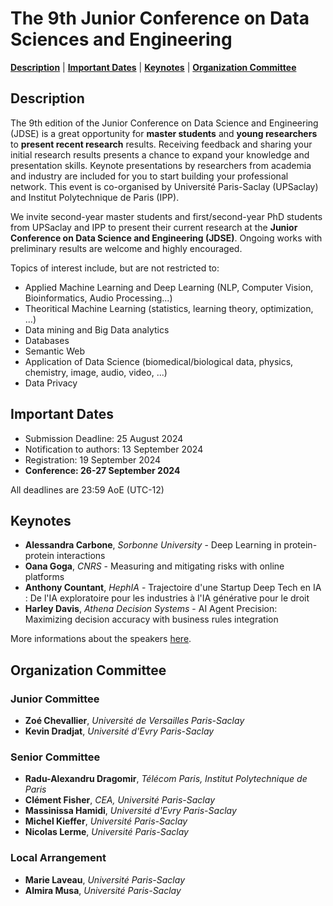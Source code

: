  # The 9th Junior Conference on Data Sciences and Engineering

[**Description**](#description)
| [**Important Dates**](#important-dates)
| [**Keynotes**](#keynotes)
| [**Organization Committee**](#organization-committee)


## Description
The 9th edition of the Junior Conference on Data Science and Engineering (JDSE) is a great opportunity for **master students** and
**young researchers** to **present recent research** results. Receiving feedback and sharing your initial research results presents
a chance to expand your knowledge and presentation skills. Keynote presentations by researchers from academia and industry
are included for you to start building your professional network. This event is co-organised by Université Paris-Saclay (UPSaclay)
and Institut Polytechnique de Paris (IPP). <br>

We invite second-year master students and first/second-year PhD students from UPSaclay and IPP to present their current
research at the **Junior Conference on Data Science and Engineering (JDSE)**. Ongoing works with preliminary results are
welcome and highly encouraged. <br>

Topics of interest include, but are not restricted to:
* Applied Machine Learning and Deep Learning (NLP, Computer Vision, Bioinformatics, Audio Processing...)
* Theoritical Machine Learning (statistics, learning theory, optimization, ...)
* Data mining and Big Data analytics
* Databases
* Semantic Web
* Application of Data Science (biomedical/biological data, physics, chemistry, image, audio, video, ...)
* Data Privacy

## Important Dates
* Submission Deadline: 25 August 2024
* Notification to authors: 13 September 2024
* Registration: 19 September 2024
* **Conference: 26-27 September 2024**

All deadlines are 23:59 AoE (UTC-12)

## Keynotes
* **Alessandra Carbone**, *Sorbonne University* - Deep Learning in protein-protein interactions
* **Oana Goga**, *CNRS* - Measuring and mitigating risks with online platforms
* **Anthony Countant**, *HephIA* - Trajectoire d'une Startup Deep Tech en IA : De l'IA exploratoire pour les industries à l'IA générative pour le droit
* **Harley Davis**, *Athena Decision Systems* - AI Agent Precision: Maximizing decision accuracy with business rules integration

More informations about the speakers [here](https://zoechevallier1.github.io/jdse-2024/speakers).

## Organization Committee
### Junior Committee
* **Zoé Chevallier**, *Université de Versailles Paris-Saclay*
* **Kevin Dradjat**, *Université d'Evry Paris-Saclay*
### Senior Committee 
* **Radu-Alexandru Dragomir**, *Télécom Paris, Institut Polytechnique de Paris*
* **Clément Fisher**, *CEA, Université Paris-Saclay*
* **Massinissa Hamidi**, *Université d'Evry Paris-Saclay*
* **Michel Kieffer**, *Université Paris-Saclay*
* **Nicolas Lerme**, *Université Paris-Saclay*
### Local Arrangement
* **Marie Laveau**, *Université Paris-Saclay*
* **Almira Musa**, *Université Paris-Saclay*
